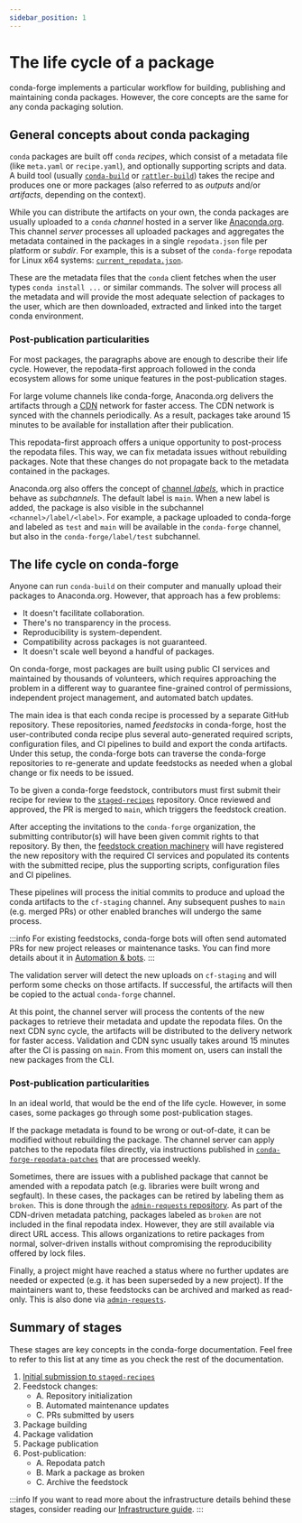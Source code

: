 ```yaml
---
sidebar_position: 1
---
```


# The life cycle of a package

conda-forge implements a particular workflow for building, publishing and maintaining conda packages.
However, the core concepts are the same for any conda packaging solution.

## General concepts about conda packaging

`conda` packages are built off `conda` _recipes_, which consist of a metadata file (like `meta.yaml` or `recipe.yaml`), and optionally supporting scripts and data.
A build tool (usually [`conda-build`](https://github.com/conda/conda-build) or [`rattler-build`](https://github.com/prefix-dev/rattler-build/)) takes the recipe and produces one or more packages (also referred to as _outputs_ and/or _artifacts_, depending on the context).

While you can distribute the artifacts on your own, the conda packages are usually uploaded to a `conda` _channel_ hosted in a server like [Anaconda.org](https://anaconda.org/conda-forge).
This channel _server_ processes all uploaded packages and aggregates the metadata contained in the packages in a single `repodata.json` file per platform or _subdir_.
For example, this is a subset of the `conda-forge` repodata for Linux x64 systems: [`current_repodata.json`](https://conda.anaconda.org/conda-forge/linux-64/current_repodata.json).

These are the metadata files that the `conda` client fetches when the user types `conda install ...` or similar commands.
The solver will process all the metadata and will provide the most adequate selection of packages to the user, which are then downloaded, extracted and linked into the target conda environment.

### Post-publication particularities

For most packages, the paragraphs above are enough to describe their life cycle.
However, the repodata-first approach followed in the conda ecosystem allows for some unique features in the post-publication stages.

For large volume channels like conda-forge, Anaconda.org delivers the artifacts through a [CDN](/docs/glossary#cdn) network for faster access.
The CDN network is synced with the channels periodically.
As a result, packages take around 15 minutes to be available for installation after their publication.

This repodata-first approach offers a unique opportunity to post-process the repodata files.
This way, we can fix metadata issues without rebuilding packages.
Note that these changes do not propagate back to the metadata contained in the packages.

Anaconda.org also offers the concept of [channel _labels_][anaconda-org-labels], which in practice
behave as _subchannels_. The default label is `main`. When a new label is added, the package is
also visible in the subchannel `<channel>/label/<label>`. For example, a package uploaded to
conda-forge and labeled as `test` and `main` will be available in the `conda-forge` channel, but
also in the `conda-forge/label/test` subchannel.

## The life cycle on conda-forge

Anyone can run `conda-build` on their computer and manually upload their packages to Anaconda.org.
However, that approach has a few problems:

- It doesn't facilitate collaboration.
- There's no transparency in the process.
- Reproducibility is system-dependent.
- Compatibility across packages is not guaranteed.
- It doesn't scale well beyond a handful of packages.

On conda-forge, most packages are built using public CI services and maintained by thousands of volunteers, which requires approaching the problem in a different way to guarantee fine-grained control of permissions, independent project management, and automated batch updates.

The main idea is that each conda recipe is processed by a separate GitHub repository.
These repositories, named _feedstocks_ in conda-forge, host the user-contributed conda recipe plus several auto-generated required scripts, configuration files, and CI pipelines to build and export the conda artifacts.
Under this setup, the conda-forge bots can traverse the conda-forge repositories to re-generate and update feedstocks as needed when a global change or fix needs to be issued.

To be given a conda-forge feedstock, contributors must first submit their recipe for review to the [`staged-recipes`][staged-recipes] repository.
Once reviewed and approved, the PR is merged to `main`, which triggers the feedstock creation.

After accepting the invitations to the `conda-forge` organization, the submitting contributor(s) will have been given commit rights to that repository.
By then, the [feedstock creation machinery][staged-recipes] will have registered the new repository with the required CI services and populated its contents with the submitted recipe, plus the supporting scripts, configuration files and CI pipelines.

These pipelines will process the initial commits to produce and upload the conda artifacts to the `cf-staging` channel.
Any subsequent pushes to `main` (e.g. merged PRs) or other enabled branches will undergo the same process.

:::info
For existing feedstocks, conda-forge bots will often send automated PRs for new project releases or maintenance tasks.
You can find more details about it in [Automation & bots](/docs/maintainer/infrastructure#automated-maintenance).
:::

The validation server will detect the new uploads on `cf-staging` and will perform some checks on those artifacts.
If successful, the artifacts will then be copied to the actual `conda-forge` channel.

At this point, the channel server will process the contents of the new packages to retrieve their metadata and update the repodata files.
On the next CDN sync cycle, the artifacts will be distributed to the delivery network for faster access.
Validation and CDN sync usually takes around 15 minutes after the CI is passing on `main`. From this moment on, users can install the new packages from the CLI.

### Post-publication particularities

In an ideal world, that would be the end of the life cycle. However, in some cases, some packages go through some post-publication stages.

If the package metadata is found to be wrong or out-of-date, it can be modified without rebuilding the package.
The channel server can apply patches to the repodata files directly, via instructions published in [`conda-forge-repodata-patches`](/docs/maintainer/infrastructure#conda-forge-repodata-patches) that are processed weekly.

Sometimes, there are issues with a published package that cannot be amended with a repodata patch (e.g. libraries were built wrong and segfault).
In these cases, the packages can be retired by labeling them as `broken`.
This is done through the [`admin-requests` repository](/docs/maintainer/infrastructure#admin-requests).
As part of the CDN-driven metadata patching, packages labeled as `broken` are not included in the final repodata index.
However, they are still available via direct URL access.
This allows organizations to retire packages from normal, solver-driven installs without compromising the reproducibility offered by lock files.

Finally, a project might have reached a status where no further updates are needed or expected (e.g. it has been superseded by a new project).
If the maintainers want to, these feedstocks can be archived and marked as read-only. This is also done via [`admin-requests`](/docs/maintainer/infrastructure#admin-requests).

## Summary of stages

These stages are key concepts in the conda-forge documentation.
Feel free to refer to this list at any time as you check the rest of the documentation.

1. [Initial submission to `staged-recipes`](/docs/maintainer/understanding_conda_forge/staged_recipes)
2. Feedstock changes:
   - A. Repository initialization
   - B. Automated maintenance updates
   - C. PRs submitted by users
3. Package building
4. Package validation
5. Package publication
6. Post-publication:
   - A. Repodata patch
   - B. Mark a package as broken
   - C. Archive the feedstock

:::info
If you want to read more about the infrastructure details behind these stages,
consider reading our [Infrastructure guide](/docs/maintainer/infrastructure).
:::

<!-- LINKS -->

[anaconda-org-labels]: https://docs.anaconda.com/anacondaorg/user-guide/tutorials/
[staged-recipes]: /docs/maintainer/understanding_conda_forge/staged_recipes/
[feedstock-creation]: /docs/maintainer/understanding_conda_forge/staged_recipes/#feedstock-creation

<!-- [feedstocks]: /docs/reference/infrastructure/feedstocks.md -->
